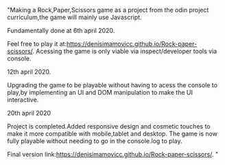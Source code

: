"Making a Rock,Paper,Scissors game as a project from the odin project curriculum,the game will mainly use Javascript.

Fundamentally done at 6th april 2020.

Feel free to play it at:https://denisimamovicc.github.io/Rock-paper-scissors/. Acessing the game is only viable via inspect/developer tools via console.


12th april 2020.

Upgrading the game to be playable without having to acess the console to play,by implementing an UI and DOM manipulation to make the UI interactive.

20th april 2020 

Project is completed.Added responsive design and cosmetic touches to make it more compatible with mobile,tablet and desktop.
The game is now fully playable without needing to go in the console.log to play.

Final version link:https://denisimamovicc.github.io/Rock-paper-scissors/.
"
